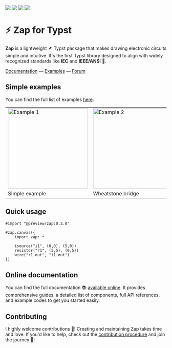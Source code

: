 ![](https://badgers.space/github/release/l0uisgrange/zap?theme=tailwind)
![](https://badgers.space/github/checks/l0uisgrange/zap?theme=tailwind)
![](https://badgers.space/github/contributors/l0uisgrange/zap?theme=tailwind)
![](https://badgers.space/github/open-issues/l0uisgrange/zap?theme=tailwind)

# ⚡️ Zap for Typst

**Zap** is a lightweight 🪶 Typst package that makes drawing electronic circuits simple and intuitive. It's the first Typst library designed to align with widely recognized standards like **IEC** and **IEEE/ANSI** 📜.

[Documentation](https://zap.grangelouis.ch) — [Examples](https://zap.grangelouis.ch/examples) — [Forum](https://github.com/l0uisgrange/zap/discussions/categories/q-a)

## Simple examples

You can find the full list of examples [here](https://zap.grangelouis.ch/examples).

<table>
<tr>
  <td>
    <img alt="Example 1" src="https://github.com/l0uisgrange/zap/blob/eb470d9f259e325dd4b726c82bd17225fd867df7/examples/example1.png" width="250px">
  </td>
  <td>
    <img alt="Example 2" src="https://github.com/l0uisgrange/zap/blob/eb470d9f259e325dd4b726c82bd17225fd867df7/examples/example2.png" width="250px">
  </td>
</tr>
<tr>
  <td>Simple example</td>
  <td>Wheatstone bridge</td>
</tr>
</table>


## Quick usage

```typst
#import "@preview/zap:0.3.0"

#zap.canvas({
    import zap: *

    isource("i1", (0,0), (5,0))
    resistor("r1", (5,5), (0,5))
    wire("r1.out", "i1.out")
})
```

## Online documentation

You can find the full documentation 📚 [available online](https://zap.grangelouis.ch). It provides comprehensive guides, a detailed list of components, full API references, and example codes to get you started easily.

## Contributing

I highly welcome contributions 🌱! Creating and maintaining Zap takes time and love. If you'd like to help, check out the [contribution procedure](https://github.com/l0uisgrange/zap/blob/main/CONTRIBUTING.md) and join the journey 🤩!

